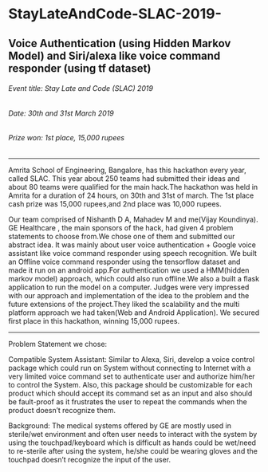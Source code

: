 # StayLateAndCode-SLAC-2019-
## Voice Authentication (using Hidden Markov Model) and Siri/alexa like voice command responder (using tf dataset)
  ###### Event title: Stay Late and Code (SLAC) 2019
  ###### Date:  30th and 31st March 2019
  ###### Prize won: 1st place, 15,000 rupees
-----------------------------------------------
Amrita School of Engineering, Bangalore, has this hackathon every year, called SLAC. 
This year about 250 teams had submitted their ideas and about 80 teams were qualified for the main hack.The hackathon was held in Amrita for a duration of 24 hours, on 30th and 31st of march. 
The 1st place cash prize was 15,000 rupees,and 2nd place was 10,000 rupees. 

Our team comprised of Nishanth D A, Mahadev M and me(Vijay Koundinya). GE Healthcare , the main sponsors of the hack, had given 4 problem statements to choose from.We chose one of them and submitted our abstract idea.
It was mainly about user voice authentication + Google voice assistant like voice command responder using speech recognition. 
We built an Offline voice command responder using the tensorflow dataset and made it run on an android app.For authentication we used a HMM(hidden markov model) approach, which could also run offline.We also a built a flask application to run the model on a computer.
Judges were very impressed with our approach and implementation of the idea to the problem and the future extensions of the project.They liked the scalability and the multi platform approach we had taken(Web and Android Application).
We secured first place in this hackathon, winning 15,000 rupees.

--------------------------------------------------------
Problem Statement we chose:

Compatible System Assistant: Similar to Alexa, Siri, develop a voice control package which could run on System without connecting to Internet with a very limited voice command set to authenticate user and authorize him/her to control the System. Also, this package should be customizable for each product which should accept its command set as an input and also should be fault-proof as it frustrates the user to repeat the commands when the product doesn’t recognize them. 

Background: The medical systems offered by GE are mostly used in sterile/wet environment and often user needs to interact with the system by using the touchpad/keyboard which is difficult as hands could be wet/need to re-sterile after using the system, he/she could be wearing gloves and the touchpad doesn’t recognize the input of the user.
